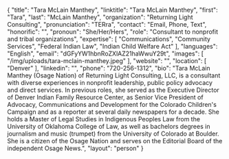 {
  "title": "Tara McLain Manthey",
  "linktitle": "Tara McLain Manthey",
  "first": "Tara",
  "last": "McLain Manthey",
  "organization": "Returning Light Consulting",
  "pronunciation": "TERra",
  "contact": "Email, Phone, Text",
  "honorific": "",
  "pronoun": "She/Her/Hers",
  "role": "Consultant to nonprofit and tribal organizations",
  "expertise": [
    "Communications",
    "Community Services",
    "Federal Indian Law",
    "Indian Child Welfare Act"
  ],
  "languages": "English",
  "email": "dGFyYW1hbnRoZXlAZ21haWwuY29t",
  "images": [
    "/img/uploads/tara-mclain-manthey.jpeg"
  ],
  "website": "",
  "location": [
    "Denver"
  ],
  "linkedin": "",
  "phone": "720-256-1312",
  "bio": "Tara McLain Manthey (Osage Nation) of Returning Light Consulting, LLC, is a consultant with diverse experiences in nonprofit leadership, public policy advocacy and direct services. In previous roles, she served as the Executive Director of Denver Indian Family Resource Center, as Senior Vice President of Advocacy, Communications and Development for the Colorado Children's Campaign and as a reporter at several daily newspapers for a decade. She holds a Master of Legal Studies in Indigenous Peoples Law from the University of Oklahoma College of Law, as well as bachelors degrees in journalism and music (trumpet) from the University of Colorado at Boulder. She is a citizen of the Osage Nation and serves on the Editorial Board of the independent Osage News.",
  "layout": "person"
}